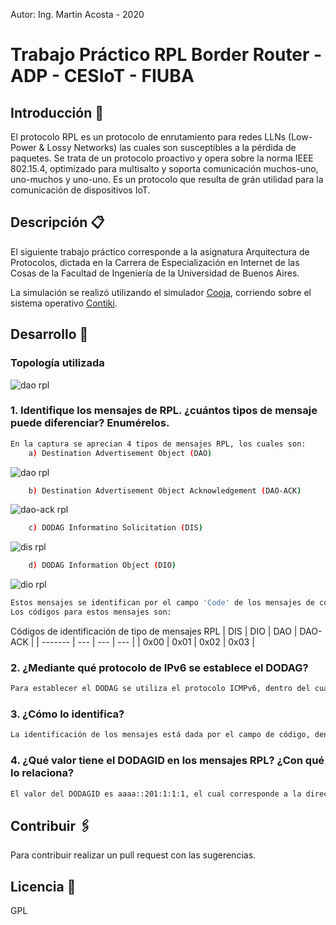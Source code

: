 Autor: Ing. Martin Acosta - 2020
# Trabajo Práctico RPL Border Router - ADP - CESIoT - FIUBA
## Introducción 🚀
El protocolo RPL es un protocolo de enrutamiento para redes LLNs (Low-Power & Lossy Networks) las cuales son susceptibles a la pérdida de paquetes. Se trata de un protocolo proactivo y opera sobre la norma IEEE 802.15.4, optimizado para multisalto y soporta comunicación muchos-uno, uno-muchos y uno-uno.
Es un protocolo que resulta de grán utilidad para la comunicación de dispositivos IoT.
## Descripción 📋
El siguiente trabajo práctico corresponde a la asignatura Arquitectura de Protocolos, dictada en la Carrera de Especialización en Internet de las Cosas de la Facultad de Ingeniería de la Universidad de Buenos Aires.

La simulación se realizó utilizando el simulador [Cooja](https://github.com/contiki-os/contiki/wiki/An-Introduction-to-Cooja), corriendo sobre el sistema operativo [Contiki](https://github.com/contiki-os/contiki).
## Desarrollo 📃
### Topología utilizada
![dao rpl](https://i.ibb.co/hCwCN0J/topologia.png)

### 1. Identifique los mensajes de RPL. ¿cuántos tipos de mensaje puede diferenciar? Enumérelos.
```sh
En la captura se aprecian 4 tipos de mensajes RPL, los cuales son:
    a) Destination Advertisement Object (DAO)
```
![dao rpl](https://i.ibb.co/C2VCs3K/dao.png)
```sh
    b) Destination Advertisement Object Acknowledgement (DAO-ACK)
```
![dao-ack rpl](https://i.ibb.co/cT5TFyK/dao-ack.png)
```sh
    c) DODAG Informatino Solicitation (DIS)
```
![dis rpl](https://i.ibb.co/ssRtJbb/dis.png)
```sh
    d) DODAG Information Object (DIO)
```
![dio rpl](https://i.ibb.co/GQpWDTr/dio.png)
```sh
Estos mensajes se identifican por el campo 'Code' de los mensajes de control de RPL.
Los códigos para estos mensajes son:
```
Códigos de identificación de tipo de mensajes RPL
| DIS | DIO  | DAO  | DAO-ACK  |
| ------- | --- | --- | --- |
| 0x00 | 0x01 | 0x02 | 0x03 |
### 2. ¿Mediante qué protocolo de IPv6 se establece el DODAG?
```sh
Para establecer el DODAG se utiliza el protocolo ICMPv6, dentro del cual el código 155 identifica a RPL.
```
### 3. ¿Cómo lo identifica?
```sh
La identificación de los mensajes está dada por el campo de código, dentro de la trama de los mensajes de control RPL.
```
### 4. ¿Qué valor tiene el DODAGID en los mensajes RPL? ¿Con qué lo relaciona?
```sh
El valor del DODAGID es aaaa::201:1:1:1, el cual corresponde a la dirección IPv6 del nodo raiz del DODAG establecida en la consigna.
```
## Contribuir 🖇️
Para contribuir realizar un pull request con las sugerencias.
## Licencia 📄
GPL